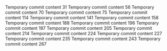 Temporary commit content 31
Temporary commit content 56
Temporary commit content 70
Temporary commit content 75
Temporary commit content 114
Temporary commit content 141
Temporary commit content 158
Temporary commit content 188
Temporary commit content 196
Temporary commit content 197
Temporary commit content 205
Temporary commit content 214
Temporary commit content 224
Temporary commit content 227
Temporary commit content 235
Temporary commit content 243
Temporary commit content 267
